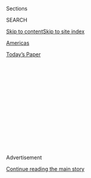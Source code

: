 <div id="app">

<div>

<div>

<div>

<div class="NYTAppHideMasthead css-1q2w90k e1suatyy0">

<div class="section css-ui9rw0 e1suatyy2">

<div class="css-eph4ug er09x8g0">

<div class="css-6n7j50">

</div>

<span class="css-1dv1kvn">Sections</span>

<div class="css-10488qs">

<span class="css-1dv1kvn">SEARCH</span>

</div>

[Skip to content](#site-content)[Skip to site
index](#site-index)

</div>

<div id="masthead-section-label" class="css-1wr3we4 eaxe0e00">

[Americas](https://www.nytimes.com/section/world/americas)

</div>

<div class="css-10698na e1huz5gh0">

</div>

</div>

<div id="masthead-bar-one" class="section hasLinks css-15hmgas e1csuq9d3">

<div class="css-uqyvli e1csuq9d0">

</div>

<div class="css-1uqjmks e1csuq9d1">

</div>

<div class="css-9e9ivx">

[](https://myaccount.nytimes.com/auth/login?response_type=cookie&client_id=vi)

</div>

<div class="css-1bvtpon e1csuq9d2">

[Today’s
Paper](https://www.nytimes.com/section/todayspaper)

</div>

</div>

</div>

</div>

<div data-aria-hidden="false">

<div id="site-content" data-role="main">

<div>

<div class="css-1aor85t" style="opacity:0.000000001;z-index:-1;visibility:hidden">

<div class="css-1hqnpie">

<div class="css-epjblv">

<span class="css-17xtcya">[Americas](/section/world/americas)</span><span class="css-x15j1o">|</span><span class="css-fwqvlz">Colombia
Supreme Court Orders Ex-President Álvaro Uribe
Detained</span>

</div>

<div class="css-k008qs">

<div class="css-1iwv8en">

<span class="css-18z7m18"></span>

<div>

</div>

</div>

<span class="css-1n6z4y">https://nyti.ms/2DCSGHX</span>

<div class="css-1705lsu">

<div class="css-4xjgmj">

<div class="css-4skfbu" data-role="toolbar" data-aria-label="Social Media Share buttons, Save button, and Comments Panel with current comment count" data-testid="share-tools">

  - 
  - 
  - 
  - 
    
    <div class="css-6n7j50">
    
    </div>

  - 

</div>

</div>

</div>

</div>

</div>

</div>

<div id="NYT_TOP_BANNER_REGION" class="css-13pd83m">

</div>

<div id="top-wrapper" class="css-1sy8kpn">

<div id="top-slug" class="css-l9onyx">

Advertisement

</div>

[Continue reading the main
story](#after-top)

<div class="ad top-wrapper" style="text-align:center;height:100%;display:block;min-height:250px">

<div id="top" class="place-ad" data-position="top" data-size-key="top">

</div>

</div>

<div id="after-top">

</div>

</div>

<div>

<div id="sponsor-wrapper" class="css-1hyfx7x">

<div id="sponsor-slug" class="css-19vbshk">

Supported by

</div>

[Continue reading the main
story](#after-sponsor)

<div id="sponsor" class="ad sponsor-wrapper" style="text-align:center;height:100%;display:block">

</div>

<div id="after-sponsor">

</div>

</div>

<div class="css-186x18t">

</div>

<div class="css-1vkm6nb ehdk2mb0">

# Colombia Supreme Court Orders Ex-President Álvaro Uribe Detained

</div>

A decision to put Mr. Uribe under house arrest as a fraud and bribery
investigation unfolds could be a turning point in a nation used to
seeing powerful politicians avoid prosecution.

<div class="css-79elbk" data-testid="photoviewer-wrapper">

<div class="css-z3e15g" data-testid="photoviewer-wrapper-hidden">

</div>

<div class="css-1a48zt4 ehw59r15" data-testid="photoviewer-children">

![<span class="css-16f3y1r e13ogyst0" data-aria-hidden="true">Álvaro
Uribe, center, was president of Colombia from 2002 to 2010, and is a
mentor to the current president, Iván Duque, at
right.</span><span class="css-cnj6d5 e1z0qqy90" itemprop="copyrightHolder"><span class="css-1ly73wi e1tej78p0">Credit...</span><span><span>Henry
Romero/Reuters</span></span></span>](https://static01.nyt.com/images/2020/08/05/world/05uribe-print/merlin_138461055_e8f62ffd-95e1-4b71-8a94-dda7b8b50083-articleLarge.jpg?quality=75&auto=webp&disable=upscale)

</div>

</div>

<div class="css-18e8msd">

<div class="css-vp77d3 epjyd6m0">

<div class="css-1baulvz">

By [<span class="css-1baulvz last-byline" itemprop="name">Julie
Turkewitz</span>](https://www.nytimes.com/by/julie-turkewitz)

</div>

</div>

  - 
    
    <div class="css-ld3wwf e16638kd2">
    
    Aug. 4,
    2020
    
    </div>

  - 
    
    <div class="css-4xjgmj">
    
    <div class="css-d8bdto" data-role="toolbar" data-aria-label="Social Media Share buttons, Save button, and Comments Panel with current comment count" data-testid="share-tools">
    
      - 
      - 
      - 
      - 
        
        <div class="css-6n7j50">
        
        </div>
    
      - 
    
    </div>
    
    </div>

</div>

<div class="css-mdjrty">

[Leer en
español](https://www.nytimes.com/es/2020/08/04/espanol/america-latina/alvaro-uribe-detencion-colombia.html "Read in Spanish")

</div>

</div>

<div class="section meteredContent css-1r7ky0e" name="articleBody" itemprop="articleBody">

<div class="css-1fanzo5 StoryBodyCompanionColumn">

<div class="css-53u6y8">

BOGOTÁ, Colombia — Colombia’s Supreme Court ordered on Tuesday the
detention of a former president and longtime giant of Colombian
politics, Álvaro Uribe, amid an investigation into whether he committed
acts of fraud, bribery and witness tampering.

The decision is a landmark in a nation accustomed to back door deals
between politicians who were rarely called to answer for their actions
in court.

While some other nations in Latin America have tackled corruption
aggressively in recent years, sometimes prosecuting presidents, Colombia
has infrequently indicted major political players.

Widely viewed as the most powerful Colombian politician of the last two
decades, Mr. Uribe had been the subject of investigation for years, but
this is the closest he has come to facing a panel of judges. His ability
to avoid prosecution had led many Colombians to call him the “Teflon
president.”

</div>

</div>

<div class="css-1fanzo5 StoryBodyCompanionColumn">

<div class="css-53u6y8">

The court order has the potential to upend the political landscape in
Colombia. And it makes him the first president in modern Colombian
history to face detention.

He will spend the time under house arrest, the court said. While this is
far less severe than time in prison, Mr. Uribe said he was dreading the
confinement.

“Being deprived of my freedom causes me deep sadness,” Mr. Uribe
[wrote](https://twitter.com/AlvaroUribeVel/status/1290712262504779784)
on Twitter on Tuesday, “for my wife, for my family and for the
Colombians who still believe that I have done something good for the
country.”

Mr. Uribe was president from 2002 to 2010, and continues to wield
outsize power from his seat as senator. The current president, Iván
Duque, was little known before Mr. Uribe backed him — and he won
election in 2018 with a promise to restore Mr. Uribe’s legacy.

Mr. Uribe’s standing in Colombia makes his detention “really something
significant for our country,” signaling a possible shift toward forcing
previously untouchable politicians to answer for alleged crimes, said
Francisco Bernate, a law professor at the Universidad del Rosario in
Bogotá, the capital.

</div>

</div>

<div class="css-1fanzo5 StoryBodyCompanionColumn">

<div class="css-53u6y8">

His detention threatens to further polarize Colombian politics,
heightening conflict between Mr. Uribe’s allies and his opponents over
the former president’s legacy.

On Tuesday, Mr. Duque attacked his own judicial system for pursuing his
mentor,
[denouncing](https://twitter.com/IvanDuque/status/1290755832330813442)
the fact that Mr. Uribe would not be allowed to remain free pending the
resolution of his case — something that criminals and guerrillas have
been allowed to do, he noted.

“It hurts, as a Colombian,” Mr. Duque said, that “an exemplary public
servant, who has occupied the highest post in the state, is not allowed
to defend himself in liberty, with the presumption of innocence.”

Prosecuting judges have not yet brought formal charges against Mr.
Uribe, but the Colombian justice system allows judges to detain him
pending an indictment if they believe he is a flight risk or could
tamper with evidence. He could be held for up to a year as the
investigation moves along.

The case stems from an investigation that the Supreme Court started in
2018. The court’s judges are examining whether Mr. Uribe tried to
influence the testimony of an alleged paramilitary member, Juan
Guillermo Monsalve, pushing Mr. Monsalve to retract statements in which
he linked Mr. Uribe to the creation of paramilitary groups.

Mr. Uribe has denied a connection to paramilitary groups, instead saying
he fought against them. He has also denied asking anyone to obstruct
justice.

If found guilty, Mr. Uribe could face approximately six to eight years
in prison, Mr. Bernate said, though it is likely he would spend the time
under house arrest instead.

</div>

</div>

<div class="css-1fanzo5 StoryBodyCompanionColumn">

<div class="css-53u6y8">

On Tuesday, as darkness fell, Colombians throughout the capital, Bogotá,
leaned out their windows to shout and bang pots in celebration of Mr.
Uribe’s detention.

But in Medellín, an Uribe stronghold, hundreds of supporters gathered to
show their support. “He gave us security like no other president did,”
said Catalina Pozada, 42, who credited the former president for forcing
one of the country’s guerrilla groups to halt kidnappings and highway
blockades.

The court’s decision could also affect the current president, Mr. Duque,
whose popularity sagged during his first year in office, until he got a
bump for his handling of the pandemic. His supporters on the right may
turn against him for not doing more to keep his mentor free, while
critics on the left may use Mr. Uribe’s detention to taint Mr. Duque and
associating him with criminals.

Mr. Duque defended his mentor on Tuesday, saying the former president
embodied “honorability.” Speaking on a national radio station, Mr. Duque
said the idea that Mr. Uribe would be aligned with paramilitary groups
was “absurd.”

The case is one of several investigations in the Supreme Court into Mr.
Uribe’s conduct over the years.

The investigation came about after Mr. Uribe accused a political
opponent, Senator Iván Cepeda, of manipulating witnesses against him,
prompting an investigation into Mr. Cepeda. That inquiry was closed in
2018, and the court decided instead to proceed with the investigation
into Mr. Uribe for allegedly bribing a witness and procedural fraud.

“This is an important shift toward strengthening democracy,” Mr. Cepeda
said. “Colombia has been a country with monarchic tendencies in which
certain political figures are untouchable. Well, here there cannot be
anyone above the constitution, above the law and above justice.”

Jenny Carolina González contributed reporting from Bogotá and Megan
Janetsky contributed reporting from Medellín.

</div>

</div>

<div>

</div>

</div>

<div>

</div>

<div>

</div>

<div>

</div>

<div>

<div id="bottom-wrapper" class="css-1ede5it">

<div id="bottom-slug" class="css-l9onyx">

Advertisement

</div>

[Continue reading the main
story](#after-bottom)

<div id="bottom" class="ad bottom-wrapper" style="text-align:center;height:100%;display:block;min-height:90px">

</div>

<div id="after-bottom">

</div>

</div>

</div>

</div>

</div>

## Site Index

<div>

</div>

## Site Information Navigation

  - [© <span>2020</span> <span>The New York Times
    Company</span>](https://help.nytimes.com/hc/en-us/articles/115014792127-Copyright-notice)

<!-- end list -->

  - [NYTCo](https://www.nytco.com/)
  - [Contact
    Us](https://help.nytimes.com/hc/en-us/articles/115015385887-Contact-Us)
  - [Work with us](https://www.nytco.com/careers/)
  - [Advertise](https://nytmediakit.com/)
  - [T Brand Studio](http://www.tbrandstudio.com/)
  - [Your Ad
    Choices](https://www.nytimes.com/privacy/cookie-policy#how-do-i-manage-trackers)
  - [Privacy](https://www.nytimes.com/privacy)
  - [Terms of
    Service](https://help.nytimes.com/hc/en-us/articles/115014893428-Terms-of-service)
  - [Terms of
    Sale](https://help.nytimes.com/hc/en-us/articles/115014893968-Terms-of-sale)
  - [Site
    Map](https://spiderbites.nytimes.com)
  - [Help](https://help.nytimes.com/hc/en-us)
  - [Subscriptions](https://www.nytimes.com/subscription?campaignId=37WXW)

</div>

</div>

</div>

</div>
